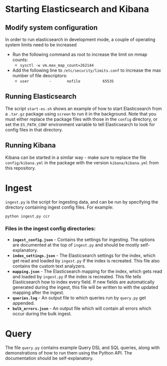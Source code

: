 # Starting Elasticsearch and Kibana

## Modify system configuration

In order to run elasticsearch in development mode,
a couple of operating system limits need to be increased

- Run the following command as root to increase the limit on mmap counts: 
  - `sysctl -w vm.max_map_count=262144`
- Add the following line to `/etc/security/limits.conf` to increase the max number of file descriptors:
  - `user         -       nofile          65535`

## Running Elasticsearch

The script `start-es.sh` shows an example of how to start Elasticsearch from a `.tar.gz` package
using `screen` to run it in the background.
Note that you must either replace the package files with those in the `config` directory, or
set the `ES_PATH_CONF` environment variable to tell Elasticsearch to look for config files
in that directory.

## Running Kibana

Kibana can be started in a similar way - make sure to replace 
the file `config/kibana.yml` in the package with the version 
`kibana/kibana.yml` from this repository.

# Ingest

`ingest.py` is the script for ingesting data, and can be run by specifying the directory containing ingest config files. For example:

`python ingest.py ccr`

### Files in the ingest config directories:

* **`ingest_config.json`** - Contains the settings for ingesting. The options are documented at the top of `ingest.py` and should be mostly self-explanatory.
* **`index_settings.json`** - The Elasticsearch settings for the index, which get read and loaded by `ingest.py` if the index is recreated. This file also contains the custom text analyzers.
* **`mapping.json`** - The Elasticsearch mapping for the index, which gets read and loaded by `ingest.py` if the index is recreated. This file tells Elasticsearch how to index every field. If new fields are automatically generated during the ingest, this file will be written to with the updated mapping after the ingest.
* **`queries.log`** - An output file to which queries run by `query.py` get appended.
* **`bulk_errors.json`** - An output file which will contain all errors which occur during the bulk ingest.

# Query

The file `query.py` contains example Query DSL and SQL queries, along with demonstrations of how to run them using the Python API. The documentation should be self-explanatory.
